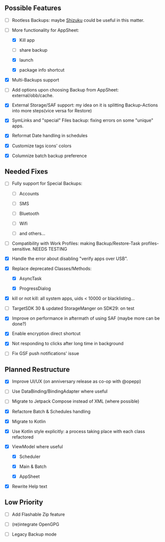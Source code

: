 ## Possible Features

- [ ] Rootless Backups: maybe [Shizuku](https://github.com/RikkaApps/Shizuku) could be useful in this matter.

- [ ] More functionality for AppSheet:

  - [x] Kill app

  - [ ] share backup

  - [x] launch

  - [x] package info shortcut

- [x] Multi-Backups support

- [ ] Add options upon choosing Backup from AppSheet: external/obb/cache.

- [x] External Storage/SAF support: my idea on it is splitting Backup-Actions into more steps(vice versa for Restore)

- [x] SymLinks and "special" Files backup: fixing errors on some "unique" apps.

- [x] Reformat Date handling in schedules

- [x] Customize tags icons' colors

- [x] Columnize batch backup preference

## Needed Fixes

- [ ] Fully support for Special Backups:

  - [ ] Accounts

  - [ ] SMS

  - [ ] Bluetooth

  - [ ] Wifi

  - [ ] and others…

- [ ] Compatibility with Work Profiles: making Backup/Restore-Task profiles-sensitive. NEEDS TESTING

- [x] Handle the error about disabling "verify apps over USB".

- [x] Replace deprecated Classes/Methods:
  
  - [x] AsyncTask

  - [x] ProgressDialog

- [x] kill or not kill: all system apps, uids < 10000 or blacklisting...

- [ ] TargetSDK 30 & updated StorageManger on SDK29: on test

- [x] Improve on performance in aftermath of using SAF (maybe more can be done?)

- [x] Enable encryption direct shortcut

- [x] Not responding to clicks after long time in background

- [ ] Fix GSF push notifications' issue

## Planned Restructure

- [x] Improve UI/UX (on anniversary release as co-op with @opepp)

- [ ] Use DataBinding/BindingAdapter where useful

- [ ] Migrate to Jetpack Compose instead of XML (where possible)

- [x] Refactore Batch & Schedules handling

- [x] Migrate to Kotlin

- [x] Use Kotlin style explicitly: a process taking place with each class refactored

- [x] ViewModel where useful
  
  - [x] Scheduler
  
  - [x] Main & Batch
  
  - [x] AppSheet

- [x] Rewrite Help text

## Low Priority

- [ ] Add Flashable Zip feature

- [ ] (re)integrate OpenGPG

- [ ] Legacy Backup mode
